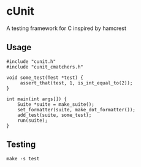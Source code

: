 # cUnit

A testing framework for C inspired by hamcrest

## Usage

```
#include "cunit.h"
#include "cunit_cmatchers.h"

void some_test(Test *test) {
     assert_that(test, 1, is_int_equal_to(2));
}

int main(int args[]) {
    Suite *suite = make_suite();
    set_formatter(suite, make_dot_formatter());
    add_test(suite, some_test);
    run(suite);
}
```

## Testing

```
make -s test
```